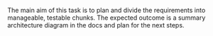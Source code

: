 The main aim of this task is to plan and divide the requirements into manageable, testable chunks. The expected outcome is a summary architecture diagram in the docs and plan for the next steps.